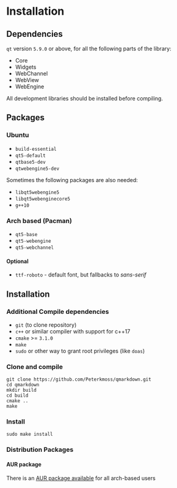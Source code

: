 # Installation

## Dependencies

`qt` version `5.9.0` or above, for all the following parts of the library:

- Core
- Widgets
- WebChannel
- WebView
- WebEngine

All development libraries should be installed before compiling.

## Packages

### Ubuntu

* `build-essential`
* `qt5-default`
* `qtbase5-dev`
* `qtwebengine5-dev`

Sometimes the following packages are also needed:

* `libqt5webengine5`
* `libqt5webenginecore5`
* `g++10`

### Arch based (Pacman)

* `qt5-base`
* `qt5-webengine`
* `qt5-webchannel`

#### Optional

* `ttf-roboto` - default font, but fallbacks to *sans-serif*

## Installation

### Additional Compile dependencies

* `git` (to clone repository)
* `c++` or similar compiler with support for c++17
* `cmake` >= `3.1.0`
* `make`
* `sudo` or other way to grant root privileges (like `doas`)

### Clone and compile

```shell
git clone https://github.com/Peterkmoss/qmarkdown.git
cd qmarkdown
mkdir build
cd build
cmake ..
make
```

### Install

```shell
sudo make install
```

### Distribution Packages

#### AUR package

There is an
[AUR package available](https://aur.archlinux.org/packages/qmarkdown/) for all
arch-based users
